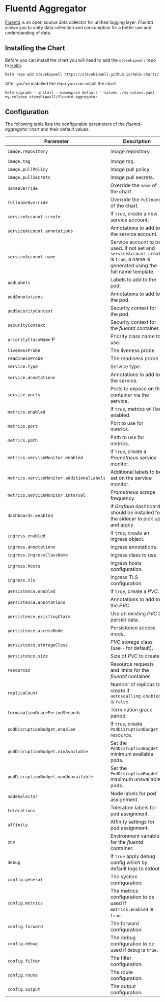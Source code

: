 # Fluentd Aggregator

[Fluentd](https://www.fluentd.org/) is an open source data collector for unified logging layer. _Fluentd_ allows you to unify data collection and consumption for a better use and understanding of data.

## Installing the Chart

Before you can install the chart you will need to add the `stevehipwell` repo to [Helm](https://helm.sh/).

```shell
helm repo add stevehipwell https://stevehipwell.github.io/helm-charts/
```

After you've installed the repo you can install the chart.

```shell
helm upgrade --install --namespace default --values ./my-values.yaml my-release stevehipwell/fluentd-aggregator
```

## Configuration

The following table lists the configurable parameters of the _fluentd-aggregator_ chart and their default values.

| Parameter                                 | Description                                                                                                                     | Default                                   |
| ----------------------------------------- | ------------------------------------------------------------------------------------------------------------------------------- | ----------------------------------------- |
| `image.repository`                        | Image repository.                                                                                                               | `ghcr.io/stevehipwell/fluentd-aggregator` |
| `image.tag`                               | Image tag.                                                                                                                      | `.Chart.AppVersion`                       |
| `image.pullPolicy`                        | Image pull policy.                                                                                                              | `IfNotPresent`                            |
| `image.pullSecrets`                       | Image pull secrets.                                                                                                             | `[]`                                      |
| `nameOverride`                            | Override the `name` of the chart.                                                                                               | `nil`                                     |
| `fullnameOverride`                        | Override the `fullname` of the chart.                                                                                           | `nil`                                     |
| `serviceAccount.create`                   | If `true`, create a new service account.                                                                                        | `true`                                    |
| `serviceAccount.annotations`              | Annotations to add to the service account.                                                                                      | `{}`                                      |
| `serviceAccount.name`                     | Service account to be used. If not set and `serviceAccount.create` is `true`, a name is generated using the full name template. | `nil`                                     |
| `podLabels`                               | Labels to add to the pod.                                                                                                       | `{}`                                      |
| `podAnnotations`                          | Annotations to add to the pod.                                                                                                  | `{}`                                      |
| `podSecurityContext`                      | Security context for the pod.                                                                                                   | `{fsGroup: 2000}`                         |
| `securityContext`                         | Security context for the _fluentd_ container.                                                                                   | `{}`                                      |
| `priorityClassName` P                     | Priority class name to use.                                                                                                     | `""`                                      |
| `livenessProbe`                           | The liveness probe.                                                                                                             | See _values.yaml_                         |
| `readinessProbe`                          | The readiness probe.                                                                                                            | See _values.yaml_                         |
| `service.type`                            | Service type.                                                                                                                   | `ClusterIP`                               |
| `service.annotations`                     | Annotations to add to the service.                                                                                              | `{}`                                      |
| `service.ports`                           | Ports to expose on the container via the service.                                                                               | See _values.yaml_                         |
| `metrics.enabled`                         | If `true`, metrics will be enabled.                                                                                             | `false`                                   |
| `metrics.port`                            | Port to use for metrics.                                                                                                        | `24231`                                   |
| `metrics.path`                            | Path to use for metrics.                                                                                                        | `/metrics`                                |
| `metrics.serviceMonitor.enabled`          | If `true`, create a _Prometheus_ service monitor.                                                                               | `false`                                   |
| `metrics.serviceMonitor.additionalLabels` | Additional labels to be set on the service monitor.                                                                             | `{}`                                      |
| `metrics.serviceMonitor.interval`         | _Prometheus_ scrape frequency.                                                                                                  | `1m`                                      |
| `dashboards.enabled`                      | If _Grafana_ dashboards should be installed for the sidecar to pick up and apply.                                               | `false`                                   |
| `ingress.enabled`                         | If `true`, create an ingress object.                                                                                            | `false`                                   |
| `ingress.annotations`                     | Ingress annotations.                                                                                                            | `{}`                                      |
| `ingress.ingressClassName`                | Ingress class to use.                                                                                                           | `""`                                      |
| `ingress.hosts`                           | Ingress hosts configuration.                                                                                                    | `[]`                                      |
| `ingress.tls`                             | Ingress TLS configuration                                                                                                       | `[]`                                      |
| `persistence.enabled`                     | If `true`, create a _PVC_.                                                                                                      | `false`                                   |
| `persistence.annotations`                 | Annotations to add to the _PVC_.                                                                                                | `{}`                                      |
| `persistence.existingClaim`               | Use an existing _PVC_ to persist data.                                                                                          | `nil`                                     |
| `persistence.accessMode`                  | Persistence access mode.                                                                                                        | `ReadWriteOnce`                           |
| `persistence.storageClass`                | _PVC_ storage class (use `-` for default).                                                                                      | `standard`                                |
| `persistence.size`                        | Size of _PVC_ to create.                                                                                                        | `8Gi`                                     |
| `resources`                               | Resource requests and limits for the _fluentd_ container.                                                                       | `nil`                                     |
| `replicaCount`                            | Number of replicas to create if `autoscalling.enabled` is `false`.                                                              | `1`                                       |
| `terminationGracePeriodSeconds`           | Termination grace period.                                                                                                       | `nil`                                     |
| `podDisruptionBudget.enabled`             | If `true`, create `PodDisruptionBudget` resource.                                                                               | `{}`                                      |
| `podDisruptionBudget.minAvailable`        | Set the `PodDisruptionBugdet` minimum available pods.                                                                           | `nil`                                     |
| `podDisruptionBudget.maxUnavailable`      | Set the `PodDisruptionBugdet` maximum unavailable pods.                                                                         | `nil`                                     |
| `nodeSelector`                            | Node labels for pod assignment.                                                                                                 | `{}`                                      |
| `tolerations`                             | Toleration labels for pod assignment.                                                                                           | `[]`                                      |
| `affinity`                                | Affinity settings for pod assignment.                                                                                           | `{}`                                      |
| `env`                                     | Environment variables for the _fluentd_ container.                                                                              | `[]`                                      |
| `debug`                                   | If `true` apply debug config which by default logs to stdout.                                                                   | See _values.yaml_                         |
| `config.general`                          | The system configuration.                                                                                                       | See _values.yaml_                         |
| `config.metrics`                          | The metrics configuration to be used if `metrics.enabled` is `true`.                                                            | See _values.yaml_                         |
| `config.forward`                          | The forward configuration.                                                                                                      | See _values.yaml_                         |
| `config.debug`                            | The debug configuration to be used if `debug` is `true`.                                                                        | See _values.yaml_                         |
| `config.filter`                           | The filter configuration.                                                                                                       | See _values.yaml_                         |
| `config.route`                            | The route configuration.                                                                                                        | See _values.yaml_                         |
| `config.output`                           | The output configuration.                                                                                                       | See _values.yaml_                         |
